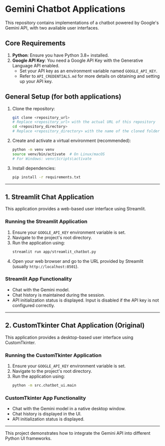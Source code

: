 # Gemini Chatbot Applications

This repository contains implementations of a chatbot powered by Google's Gemini API, with two available user interfaces.

## Core Requirements

1.  **Python**: Ensure you have Python 3.8+ installed.
2.  **Google API Key**: You need a Google API Key with the Generative Language API enabled.
    *   Set your API key as an environment variable named `GOOGLE_API_KEY`.
    *   Refer to `API_CREDENTIALS.md` for more details on obtaining and setting up your API key.

## General Setup (for both applications)

1.  Clone the repository:
    ```bash
    git clone <repository_url>
    # Replace <repository_url> with the actual URL of this repository
    cd <repository_directory>
    # Replace <repository_directory> with the name of the cloned folder
    ```

2.  Create and activate a virtual environment (recommended):
    ```bash
    python -m venv venv
    source venv/bin/activate  # On Linux/macOS
    # For Windows: venv\Scripts\activate
    ```

3.  Install dependencies:
    ```bash
    pip install -r requirements.txt
    ```

---

## 1. Streamlit Chat Application

This application provides a web-based user interface using Streamlit.

### Running the Streamlit Application

1.  Ensure your `GOOGLE_API_KEY` environment variable is set.
2.  Navigate to the project's root directory.
3.  Run the application using:
    ```bash
    streamlit run app/streamlit_chatbot.py
    ```
4.  Open your web browser and go to the URL provided by Streamlit (usually `http://localhost:8501`).

### Streamlit App Functionality

-   Chat with the Gemini model.
-   Chat history is maintained during the session.
-   API initialization status is displayed. Input is disabled if the API key is not configured correctly.

---

## 2. CustomTkinter Chat Application (Original)

This application provides a desktop-based user interface using CustomTkinter.

### Running the CustomTkinter Application

1.  Ensure your `GOOGLE_API_KEY` environment variable is set.
2.  Navigate to the project's root directory.
3.  Run the application using:
    ```bash
    python -m src.chatbot_ui.main
    ```

### CustomTkinter App Functionality

-   Chat with the Gemini model in a native desktop window.
-   Chat history is displayed in the UI.
-   API initialization status is displayed.

---

This project demonstrates how to integrate the Gemini API into different Python UI frameworks.
